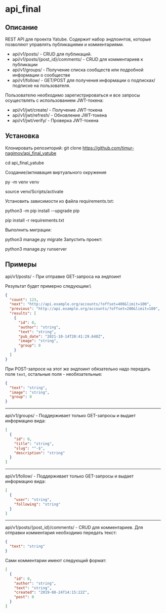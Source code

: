 # api_final
## Описание
REST API для проекта Yatube.
Содержит набор эндпоинтов, которые позволяют управлять публикациями и комментариями.

* api/v1/posts/ - CRUD для публикаций.
* api/v1/posts/{post_id}/comments/ - CRUD для комментариев к публикации
* api/v1/groups/ - Получение списка сообществ или подробной информации о сообществе
* api/v1/follow/ - GET/POST для получения информации о подписках/подписке на пользователя.

Пользователю необходимо зарегистрироваться и все запросы осуществлять с использованием JWT-токена:
* api/v1/jwt/create/ - Получение JWT-токена
* api/v1/jwt/refresh/ - Обновление JWT-токена
* api/v1/jwt/verify/ - Проверка JWT-токена
## Установка
Клонировать репозиторий:
  git clone https://github.com/timur-nagimov/api_final_yatube

  cd api_final_yatube

Создание/актиавация виртуального окружения

  py -m venv venv
  
  source venv/Scripts/activate

Установить зависимости из файла requirements.txt:

  python3 -m pip install --upgrade pip

  pip install -r requirements.txt

Выполнить миграции:

  python3 manage.py migrate
Запустить проект:

  python3 manage.py runserver

## Примеры
api/v1/posts/ - При отправке GET-запроса на эндпоинт

Результат будет примерно следующим:\
```json
{
  "count": 123,
  "next": "http://api.example.org/accounts/?offset=400&limit=100",
  "previous": "http://api.example.org/accounts/?offset=200&limit=100",
  "results": [
    {
      "id": 0,
      "author": "string",
      "text": "string",
      "pub_date": "2021-10-14T20:41:29.648Z",
      "image": "string",
      "group": 0
    }
  ]
}
```
При POST-запросе на этот же эндпоинт обязательно надо передать поле `text`, остальные поля - необязательные:
```json
{
  "text": "string",
  "image": "string",
  "group": 0
}
```
----
api/v1/groups/ - Поддерживает только GET-запросы и выдает информацию вида:
```json
[
  {
    "id": 0,
    "title": "string",
    "slug": "^-$",
    "description": "string"
  }
]
```
----
api/v1/follow/ - Поддерживает только GET-запросы и выдает информацию вида:
```json
[
  {
    "user": "string",
    "following": "string"
  }
]
```
----
api/v1/posts/{post_id}/comments/ - CRUD для комментариев. Для отправки комментария необходимо передать текст:
```json
{
  "text": "string"
}
```
Сами комментарии имеют следующий формат:
```json
[
  {
    "id": 0,
    "author": "string",
    "text": "string",
    "created": "2019-08-24T14:15:22Z",
    "post": 0
  }
]
```